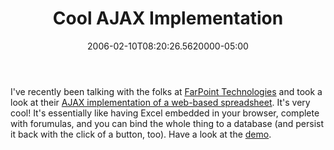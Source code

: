 ﻿---
title: Cool AJAX Implementation
date: "2006-02-10T08:20:26.5620000-05:00"
description: I've recently been talking with the folks at FarPoint Technologies and took a look at their AJAX implementation of a web-based spreadsheet.
featuredImage: img/1893-featured.png
---

I've recently been talking with the folks at [FarPoint Technologies](http://www.fpoint.com/) and took a look at their [AJAX implementation of a web-based spreadsheet](http://www.fpoint.com/netproducts/spreadweb/tour/AJAX.aspx). It's very cool! It's essentially like having Excel embedded in your browser, complete with forumulas, and you can bind the whole thing to a database (and persist it back with the click of a button, too). Have a look at the [demo](http://www.fpoint.com/netproducts/spreadweb/tour/AJAX.aspx).

